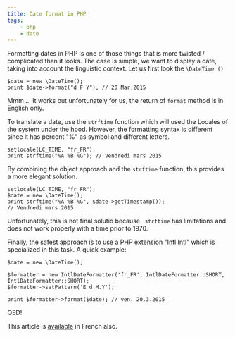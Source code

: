 ```yaml
---
title: Date format in PHP
tags:
    - php
    - date
---
```



Formatting dates in PHP is one of those things that is more twisted / complicated than it looks. The case is simple, we want to display a date, taking into account the linguistic context. Let us first look the `\DateTime ()`

```
$date = new \DateTime();
print $date->format("d F Y"); // 20 Mar.2015
```

Mmm ... It works but unfortunately for us, the return of `format` method is in English only.

To translate a date, use the ``strftime`` function which will used the Locales of the system under the hood. However, the formatting syntax is different since it has percent "%" as symbol and different letters.

```
setlocale(LC_TIME, "fr_FR");
print strftime("%A %B %G"); // Vendredi mars 2015
```

By combining the object approach and the ``strftime`` function, this provides a more elegant solution.

```
setlocale(LC_TIME, "fr_FR");
$date = new \DateTime();
print strftime("%A %B %G", $date->getTimestamp());
// Vendredi mars 2015
```

Unfortunately, this is not final solutio because `` strftime`` has limitations and does not work properly with a time prior to 1970.

Finally, the safest approach is to use a PHP extension "[Intl] [Intl]" which is specialized in this task. A quick example:

```
$date = new \DateTime();

$formatter = new IntlDateFormatter('fr_FR', IntlDateFormatter::SHORT, IntlDateFormatter::SHORT);
$formatter->setPattern('E d.M.Y');

print $formatter->format($date); // ven. 20.3.2015
```

QED!

This article is [available](/fr/blog/2015/03/17/format-date-in-php/) in French also.

[Intl]: http://php.net/intl
